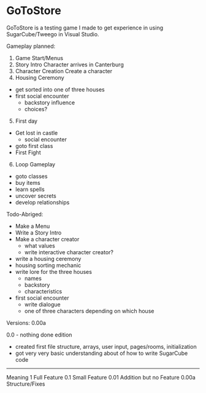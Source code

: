 # GoToStore #
GoToStore is a testing game I made to get experience in using SugarCube/Tweego in Visual Studio.


Gameplay planned:
1. Game Start/Menus
2. Story Intro 
Character arrives in Canterburg
3. Character Creation
Create a character
4. Housing Ceremony
- get sorted into one of three houses
- first social encounter
    - backstory influence
    - choices?
5. First day
- Get lost in castle
    - social encounter
- goto first class
- First Fight
6. Loop Gameplay
- goto classes
- buy items
- learn spells
- uncover secrets
- develop relationships

Todo-Abriged:
- Make a Menu
- Write a Story Intro
- Make a character creator
    - what values
    - write interactive character creator?
- write a housing ceremony
- housing sorting mechanic
- write lore for the three houses
    - names
    - backstory
    - characteristics
- first social encounter
    - write dialogue
    - one of three characters depending on which house

Versions: 
0.00a

0.0 - nothing done edition
- created first file structure, arrays, user input, pages/rooms, initialization
- got very very basic understanding about of how to write SugarCube code

_________________
Meaning
1 Full Feature
0.1 Small Feature
0.01 Addition but no Feature
0.00a Structure/Fixes